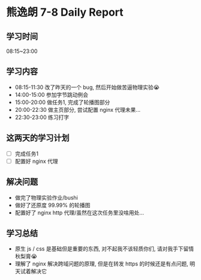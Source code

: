 
# 熊逸朗 7-8 Daily Report

## 学习时间

08:15~23:00

## 学习内容

- 08:15-11:30 改了昨天的一个 bug, 然后开始做苦逼物理实验😭
- 14:00-15:00 参加字节跳动例会
- 15:00-20:00 做任务1, 完成了轮播图部分
- 20:00-22:30 做主页部分, 尝试配置 nginx 代理未果...
- 22:30-23:00 练习打字

## 这两天的学习计划

- [ ] 完成任务1
- [ ] 配置好 nginx 代理

## 解决问题

- 做完了物理实验作业/bushi
- 做好了还原度 99.99% 的轮播图
- 配置好了 nginx http 代理/虽然在这次任务里没啥用处...

## 学习总结

- 原生 js / css 是基础但是重要的东西, 对不起我不该轻质你们, 请对我手下留情秋梨膏😭
- 理解了 nginx 解决跨域问题的原理, 但是在转发 https 的时候还是有点问题, 明天试着解决它